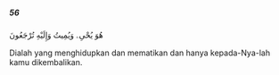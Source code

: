 ##### 56

<span class="ayah">هُوَ يُحْىِۦ وَيُمِيتُ وَإِلَيْهِ تُرْجَعُونَ</span>

<span class="ayah_translation">Dialah yang menghidupkan dan mematikan dan hanya kepada-Nya-lah kamu dikembalikan.</span>
